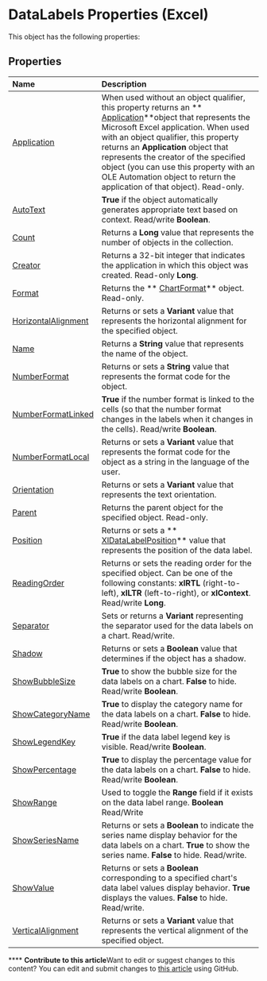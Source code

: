 
# DataLabels Properties (Excel)
This object has the following properties:

## Properties



|**Name**|**Description**|
|:-----|:-----|
| [Application](bce06e3c-8375-48cb-0873-9a8eeaecfe1e.md)|When used without an object qualifier, this property returns an  ** [Application](19b73597-5cf9-4f56-8227-b5211f657f6f.md)**object that represents the Microsoft Excel application. When used with an object qualifier, this property returns an  **Application** object that represents the creator of the specified object (you can use this property with an OLE Automation object to return the application of that object). Read-only.|
| [AutoText](3155a424-b25d-8f0c-f252-d371203f52fa.md)| **True** if the object automatically generates appropriate text based on context. Read/write **Boolean**.|
| [Count](4838836f-d1b6-cdb5-47bf-0c7314d9d622.md)|Returns a  **Long** value that represents the number of objects in the collection.|
| [Creator](86b4beaa-9a5f-ca3e-7e4f-78b905e94bae.md)|Returns a 32-bit integer that indicates the application in which this object was created. Read-only  **Long**.|
| [Format](55aa741f-0a6e-7ff1-ac07-c5a3e7f08013.md)|Returns the  ** [ChartFormat](edac71b7-ed38-6658-2cbf-6493dc1ad3ed.md)** object. Read-only.|
| [HorizontalAlignment](ed316f52-ccbb-2bc0-c3ee-dfddb76354b4.md)|Returns or sets a  **Variant** value that represents the horizontal alignment for the specified object.|
| [Name](beaa2c1d-1b41-f17a-a105-c833dfe1b796.md)|Returns a  **String** value that represents the name of the object.|
| [NumberFormat](23a08b07-5a35-2249-6079-f8a9334c3bee.md)|Returns or sets a  **String** value that represents the format code for the object.|
| [NumberFormatLinked](67e1bd50-d41f-44b7-2bac-47fe5870de42.md)| **True** if the number format is linked to the cells (so that the number format changes in the labels when it changes in the cells). Read/write **Boolean**.|
| [NumberFormatLocal](f5ef1fd2-1532-df41-2be8-e18096751fa3.md)|Returns or sets a  **Variant** value that represents the format code for the object as a string in the language of the user.|
| [Orientation](399ebbb1-6a08-b87d-5d3f-0b3e20462303.md)|Returns or sets a  **Variant** value that represents the text orientation.|
| [Parent](57f1d0ff-13a5-8ec2-20bd-5589be8aae0c.md)|Returns the parent object for the specified object. Read-only.|
| [Position](1eb5e1c9-bdd1-f886-d1a7-aeb2f55b17d1.md)|Returns or sets a  ** [XlDataLabelPosition](0373c2a8-b79b-17a1-b999-f3bb1d37aa0a.md)** value that represents the position of the data label.|
| [ReadingOrder](84ed6973-54e4-b1ff-1aa4-b6032ca528a4.md)|Returns or sets the reading order for the specified object. Can be one of the following constants:  **xlRTL** (right-to-left), **xlLTR** (left-to-right), or **xlContext**. Read/write  **Long**.|
| [Separator](bdcd548c-f992-064d-9638-95e1193c3b15.md)|Sets or returns a  **Variant** representing the separator used for the data labels on a chart. Read/write.|
| [Shadow](f18c0d34-758d-add3-8133-4b5d74496885.md)|Returns or sets a  **Boolean** value that determines if the object has a shadow.|
| [ShowBubbleSize](b7fe576f-c736-4e64-1c24-ec21273e237f.md)| **True** to show the bubble size for the data labels on a chart. **False** to hide. Read/write **Boolean**.|
| [ShowCategoryName](37092a3b-a8fd-d731-7ca9-ce0d03295000.md)| **True** to display the category name for the data labels on a chart. **False** to hide. Read/write **Boolean**.|
| [ShowLegendKey](7bd5c103-b704-448a-35e0-38bd8f120cac.md)| **True** if the data label legend key is visible. Read/write **Boolean**.|
| [ShowPercentage](c8afd00d-3443-8366-6c74-d426237c6fd7.md)| **True** to display the percentage value for the data labels on a chart. **False** to hide. Read/write **Boolean**.|
| [ShowRange](5915da64-a019-bd6e-1b5a-ce523e9906c3.md)|Used to toggle the  **Range** field if it exists on the data label range. **Boolean** Read/Write|
| [ShowSeriesName](19fcea65-a796-3c02-f162-33b5cb03aad3.md)|Returns or sets a  **Boolean** to indicate the series name display behavior for the data labels on a chart. **True** to show the series name. **False** to hide. Read/write.|
| [ShowValue](e078ade5-d3d0-5b5c-8b40-667e69e38793.md)|Returns or sets a  **Boolean** corresponding to a specified chart's data label values display behavior. **True** displays the values. **False** to hide. Read/write.|
| [VerticalAlignment](fac981a5-11a2-aef2-0f23-a163299c8a73.md)|Returns or sets a  **Variant** value that represents the vertical alignment of the specified object.|

****   **Contribute to this article**Want to edit or suggest changes to this content? You can edit and submit changes to  [this article](https://github.com/jhershey00/VBA_Excel_Test/OpenXMLCon/articles/ca21ef55-cd1a-43b1-a66e-0f485f45706a.md) using GitHub.

